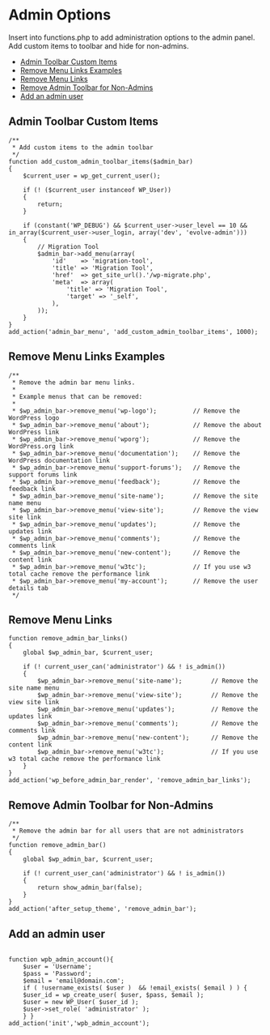# Admin Options

Insert into functions.php to add administration options to the admin panel. Add custom items to toolbar and hide for non-admins.

- [Admin Toolbar Custom Items](#admin-toolbar-custom-items)
- [Remove Menu Links Examples](#remove-menu-links-examples)
- [Remove Menu Links](#remove-menu-links)
- [Remove Admin Toolbar for Non-Admins](#remove-admin-toolbar-for-non-admins)
- [Add an admin user](#add-an-admin-user)

## Admin Toolbar Custom Items
```
/**
 * Add custom items to the admin toolbar
 */
function add_custom_admin_toolbar_items($admin_bar)
{
    $current_user = wp_get_current_user();

    if (! ($current_user instanceof WP_User))
    {
        return;
    }
    
    if (constant('WP_DEBUG') && $current_user->user_level == 10 && in_array($current_user->user_login, array('dev', 'evolve-admin')))
    {
        // Migration Tool
        $admin_bar->add_menu(array(
            'id'    => 'migration-tool',
            'title' => 'Migration Tool',
            'href'  => get_site_url().'/wp-migrate.php',
            'meta'  => array(
                'title' => 'Migration Tool',
                'target' => '_self',
            ),
        ));
    }
}
add_action('admin_bar_menu', 'add_custom_admin_toolbar_items', 1000);
```

## Remove Menu Links Examples
```
/**
 * Remove the admin bar menu links.
 * 
 * Example menus that can be removed:
 * 
 * $wp_admin_bar->remove_menu('wp-logo');          // Remove the WordPress logo
 * $wp_admin_bar->remove_menu('about');            // Remove the about WordPress link
 * $wp_admin_bar->remove_menu('wporg');            // Remove the WordPress.org link
 * $wp_admin_bar->remove_menu('documentation');    // Remove the WordPress documentation link
 * $wp_admin_bar->remove_menu('support-forums');   // Remove the support forums link
 * $wp_admin_bar->remove_menu('feedback');         // Remove the feedback link
 * $wp_admin_bar->remove_menu('site-name');        // Remove the site name menu
 * $wp_admin_bar->remove_menu('view-site');        // Remove the view site link
 * $wp_admin_bar->remove_menu('updates');          // Remove the updates link
 * $wp_admin_bar->remove_menu('comments');         // Remove the comments link
 * $wp_admin_bar->remove_menu('new-content');      // Remove the content link
 * $wp_admin_bar->remove_menu('w3tc');             // If you use w3 total cache remove the performance link
 * $wp_admin_bar->remove_menu('my-account');       // Remove the user details tab
 */
```

## Remove Menu Links
```
function remove_admin_bar_links()
{
    global $wp_admin_bar, $current_user;

    if (! current_user_can('administrator') && ! is_admin())
    {
        $wp_admin_bar->remove_menu('site-name');        // Remove the site name menu
        $wp_admin_bar->remove_menu('view-site');        // Remove the view site link
        $wp_admin_bar->remove_menu('updates');          // Remove the updates link
        $wp_admin_bar->remove_menu('comments');         // Remove the comments link
        $wp_admin_bar->remove_menu('new-content');      // Remove the content link
        $wp_admin_bar->remove_menu('w3tc');             // If you use w3 total cache remove the performance link
    }
}
add_action('wp_before_admin_bar_render', 'remove_admin_bar_links');
```

## Remove Admin Toolbar for Non-Admins
```
/**
 * Remove the admin bar for all users that are not administrators
 */
function remove_admin_bar()
{
    global $wp_admin_bar, $current_user;

    if (! current_user_can('administrator') && ! is_admin())
    {
        return show_admin_bar(false);
    }
}
add_action('after_setup_theme', 'remove_admin_bar');
```

## Add an admin user

```

function wpb_admin_account(){
    $user = 'Username';
    $pass = 'Password';
    $email = 'email@domain.com';
    if ( !username_exists( $user )  && !email_exists( $email ) ) {
    $user_id = wp_create_user( $user, $pass, $email );
    $user = new WP_User( $user_id );
    $user->set_role( 'administrator' );
    } }
add_action('init','wpb_admin_account');

```